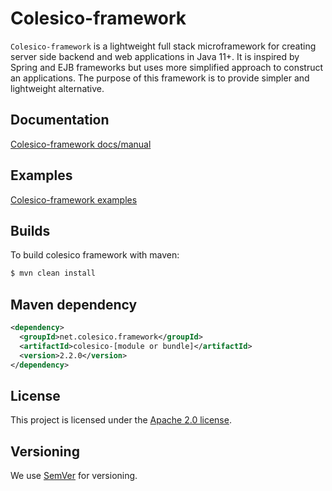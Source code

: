 # Colesico-framework

`Colesico-framework` is a lightweight full stack microframework for creating server side backend and web applications in Java 11+.
It is inspired by Spring and EJB frameworks but uses more simplified approach to construct an applications. The purpose of this framework is to provide simpler and lightweight alternative. 

## Documentation

 [Colesico-framework docs/manual](https://github.com/colesico/colesico-framework/blob/master/doc/src/asciidoc/framework.asciidoc)

## Examples

 [Colesico-framework examples](https://github.com/colesico/colesico-framework/tree/master/examples)

## Builds

To build colesico framework with maven:

```bash
$ mvn clean install
```

## Maven dependency

```xml
<dependency>
  <groupId>net.colesico.framework</groupId>
  <artifactId>colesico-[module or bundle]</artifactId>
  <version>2.2.0</version>
</dependency>
```

## License

This project is licensed under the
[Apache 2.0 license](https://www.apache.org/licenses/LICENSE-2.0.html).

## Versioning

We use [SemVer](http://semver.org/) for versioning.

